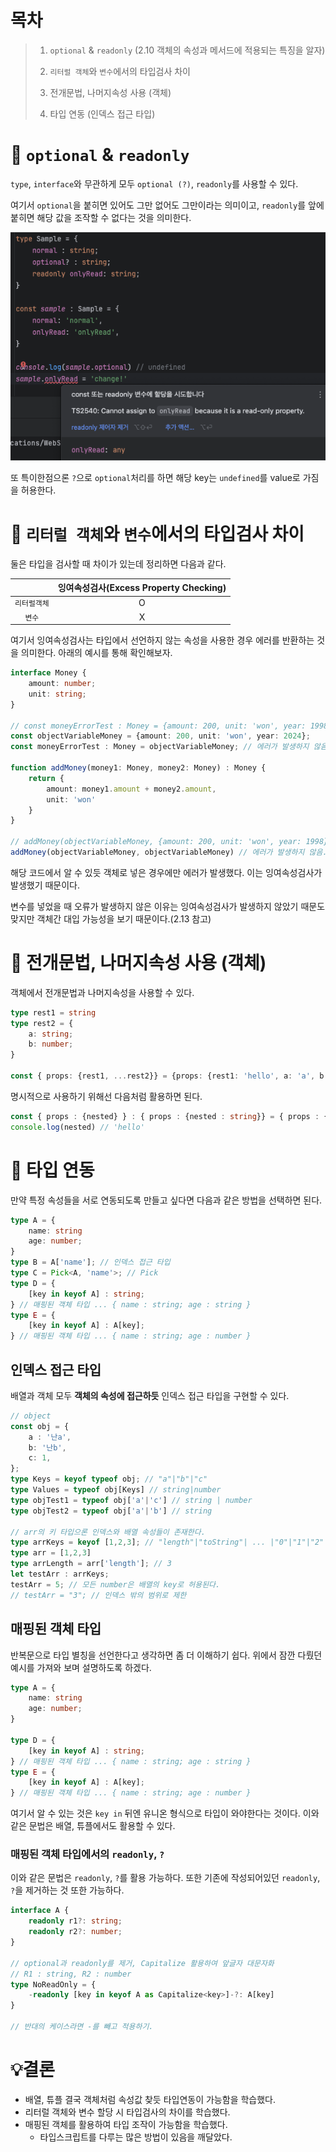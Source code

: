 # 목차

> 1. `optional` & `readonly` (2.10 객체의 속성과 메서드에 적용되는 특징을 알자)
>
> 2. `리터럴 객체`와 `변수`에서의 타입검사 차이 
> 
> 3. 전개문법, 나머지속성 사용 (객체)
> 
> 4. 타입 연동 (인덱스 접근 타입)

# 📌 `optional` & `readonly`

`type`, `interface`와 무관하게 모두 `optional (?)`, `readonly`를 사용할 수 있다.

여기서 `optional`을 붙히면 있어도 그만 없어도 그만이라는 의미이고, `readonly`를 앞에 붙히면 해당 값을 조작할 수 없다는 것을 의미한다.

<img src="optional_readonly.png" alt="optional and readonly example" />

또 특이한점으론 `?`으로 `optional`처리를 하면 해당 key는 `undefined`를 value로 가짐을 허용한다.

# 📌 `리터럴 객체`와 `변수`에서의 타입검사 차이

둘은 타입을 검사할 때 차이가 있는데 정리하면 다음과 같다.

|         | 잉여속성검사(Excess Property Checking) |
|:-------:|:--------------------------------:|
| `리터럴객체` |                O                 |
|  `변수`   |                X                 |

여기서 잉여속성검사는 타입에서 선언하지 않는 속성을 사용한 경우 에러를 반환하는 것을 의미한다. 아래의 예시를 통해 확인해보자.

```ts
interface Money {
    amount: number;
    unit: string;
}

// const moneyErrorTest : Money = {amount: 200, unit: 'won', year: 1998} // year은 Money 타입에 존재하지 않는다는 에러
const objectVariableMoney = {amount: 200, unit: 'won', year: 2024};
const moneyErrorTest : Money = objectVariableMoney; // 에러가 발생하지 않음.

function addMoney(money1: Money, money2: Money) : Money {
    return {
        amount: money1.amount + money2.amount,
        unit: 'won'
    }
}

// addMoney(objectVariableMoney, {amount: 200, unit: 'won', year: 1998}) // year은 Money 타입에 존재하지 않는다는 에러
addMoney(objectVariableMoney, objectVariableMoney) // 에러가 발생하지 않음.
```

해당 코드에서 알 수 있듯 객체로 넣은 경우에만 에러가 발생했다. 이는 잉여속성검사가 발생했기 때문이다.

변수를 넣었을 때 오류가 발생하지 않은 이유는 잉여속성검사가 발생하지 않았기 때문도 맞지만 객체간 대입 가능성을 보기 때문이다.(2.13 참고)

# 📌 전개문법, 나머지속성 사용 (객체)

객체에서 전개문법과 나머지속성을 사용할 수 있다.

```ts
type rest1 = string
type rest2 = {
    a: string;
    b: number;
}

const { props: {rest1, ...rest2}} = {props: {rest1: 'hello', a: 'a', b: 1}}
```

명시적으로 사용하기 위해선 다음처럼 활용하면 된다.

```ts
const { props : {nested} } : { props : {nested : string}} = { props : {nested : 'hello'}};
console.log(nested) // 'hello'
```

# 📌 타입 연동

만약 특정 속성들을 서로 연동되도록 만들고 싶다면 다음과 같은 방법을 선택하면 된다.

```ts
type A = {
    name: string
    age: number;
}
type B = A['name']; // 인덱스 접근 타입
type C = Pick<A, 'name'>; // Pick
type D = {
    [key in keyof A] : string;
} // 매핑된 객체 타입 ... { name : string; age : string }
type E = {
    [key in keyof A] : A[key];
} // 매핑된 객체 타입 ... { name : string; age : number }
```

## 인덱스 접근 타입

배열과 객체 모두 **객체의 속성에 접근하듯** 인덱스 접근 타입을 구현할 수 있다.

```ts
// object
const obj = {
    a : '난a',
    b: '난b',
    c: 1,
};
type Keys = keyof typeof obj; // "a"|"b"|"c"
type Values = typeof obj[Keys] // string|number
type objTest1 = typeof obj['a'|'c'] // string | number
type objTest2 = typeof obj['a'|'b'] // string

// arr의 키 타입으론 인덱스와 배열 속성들이 존재한다.
type arrKeys = keyof [1,2,3]; // "length"|"toString"| ... |"0"|"1"|"2"
type arr = [1,2,3]
type arrLength = arr['length']; // 3
let testArr : arrKeys;
testArr = 5; // 모든 number은 배열의 key로 허용된다.
// testArr = "3"; // 인덱스 밖의 범위로 제한 
```

## 매핑된 객체 타입

반복문으로 타입 별칭을 선언한다고 생각하면 좀 더 이해하기 쉽다. 위에서 잠깐 다뤘던 예시를 가져와 보며 설명하도록 하겠다.

```ts
type A = {
    name: string
    age: number;
}

type D = {
    [key in keyof A] : string;
} // 매핑된 객체 타입 ... { name : string; age : string }
type E = {
    [key in keyof A] : A[key];
} // 매핑된 객체 타입 ... { name : string; age : number }
```

여기서 알 수 있는 것은 `key in` 뒤엔 유니온 형식으로 타입이 와야한다는 것이다.
이와 같은 문법은 배열, 튜플에서도 활용할 수 있다.

### 매핑된 객체 타입에서의 `readonly`, `?`
 
이와 같은 문법은 `readonly`, `?`를 활용 가능하다. 또한 기존에 작성되어있던 `readonly`, `?`을 제거하는 것 또한 가능하다.

```ts
interface A {
    readonly r1?: string;
    readonly r2?: number;
}

// optional과 readonly를 제거, Capitalize 활용하여 앞글자 대문자화
// R1 : string, R2 : number
type NoReadOnly = {
    -readonly [key in keyof A as Capitalize<key>]-?: A[key]
}

// 반대의 케이스라면 -를 빼고 적용하기.
```

# 💡결론

- 배열, 튜플 결국 객체처럼 속성값 찾듯 타입연동이 가능함을 학습했다.
- 리터럴 객체와 변수 할당 시 타입검사의 차이를 학습했다.
- 매핑된 객체를 활용하여 타입 조작이 가능함을 학습했다.
  - 타입스크립트를 다루는 많은 방법이 있음을 깨달았다.